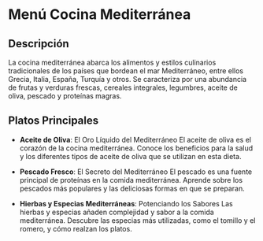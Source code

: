 # Menú Cocina Mediterránea

## Descripción
La cocina mediterránea abarca los alimentos y estilos culinarios tradicionales de los países que bordean el mar Mediterráneo, entre ellos Grecia, Italia, España, Turquía y otros. Se caracteriza por una abundancia de frutas y verduras frescas, cereales integrales, legumbres, aceite de oliva, pescado y proteínas magras.

## Platos Principales
- **Aceite de Oliva**: El Oro Líquido del Mediterráneo
El aceite de oliva es el corazón de la cocina mediterránea. Conoce los beneficios para la salud y los diferentes tipos de aceite de oliva que se utilizan en esta dieta.

- **Pescado Fresco**: El Secreto del Mediterráneo
El pescado es una fuente principal de proteínas en la comida mediterránea. Aprende sobre los pescados más populares y las deliciosas formas en que se preparan.

- **Hierbas y Especias Mediterráneas**: Potenciando los Sabores
Las hierbas y especias añaden complejidad y sabor a la comida mediterránea. Descubre las especias más utilizadas, como el tomillo y el romero, y cómo realzan los platos.

